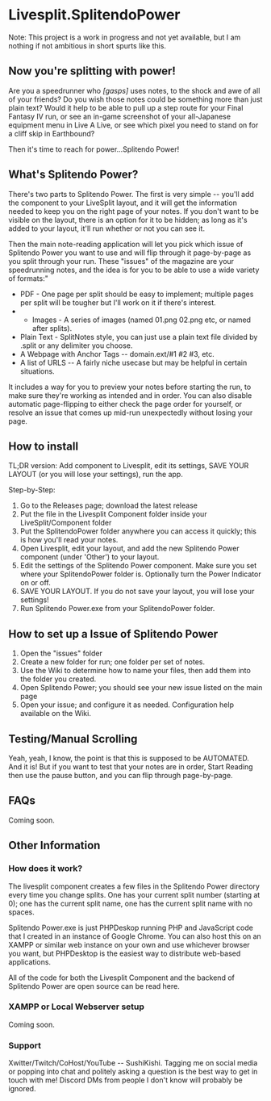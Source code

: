 # Livesplit.SplitendoPower

Note: This project is a work in progress and not yet available, but I am nothing if not ambitious in short spurts like this.
## Now you're splitting with power!
Are you a speedrunner who *[gasps]* uses notes, to the shock and awe of all of your friends? Do you wish those notes could be something more than just plain text? Would it help to be able to pull up a step route for your Final Fantasy IV run, or see an in-game screenshot of your all-Japanese equipment menu in Live A Live, or see which pixel you need to stand on for a cliff skip in Earthbound?

Then it's time to reach for power...Splitendo Power!

## What's Splitendo Power?
There's two parts to Splitendo Power. The first is very simple -- you'll add the component to your LiveSplit layout, and it will get the information needed to keep you on the right page of your notes. If you don't want to be visible on the layout, there is an option for it to be hidden; as long as it's added to your layout, it'll run whether or not you can see it.

Then the main note-reading application will let you pick which issue of Splitendo Power you want to use and will flip through it page-by-page as you split through your run. These "issues" of the magazine are your speedrunning notes, and the idea is for you to be able to use a wide variety of formats:"
* PDF - One page per split should be easy to implement; multiple pages per split will be tougher but I'll work on it if there's interest.
* * Images - A series of images (named 01.png 02.png etc, or named after splits).
* Plain Text - SplitNotes style, you can just use a plain text file divided by .split or any delimiter you choose.
* A Webpage with Anchor Tags -- domain.ext/#1 #2 #3, etc.
* A list of URLS -- A fairly niche usecase but may be helpful in certain situations.

It includes a way for you to preview your notes before starting the run, to make sure they're working as intended and in order. You can also disable automatic page-flipping to either check the page order for yourself, or resolve an issue that comes up mid-run unexpectedly without losing your page.

## How to install

TL;DR version: Add component to Livesplit, edit its settings, SAVE YOUR LAYOUT (or you will lose your settings), run the app.

Step-by-Step:
1. Go to the Releases page; download the latest release
2. Put the file in the Livesplit Component folder inside your LiveSplit/Component folder
3. Put the SplitendoPower folder anywhere you can access it quickly; this is how you'll read your notes.
4. Open Livesplit, edit your layout, and add the new Splitendo Power component (under 'Other') to your layout.
5. Edit the settings of the Splitendo Power component. Make sure you set where your SplitendoPower folder is. Optionally turn the Power Indicator on or off.
6. SAVE YOUR LAYOUT. If you do not save your layout, you will lose your settings!
7. Run Splitendo Power.exe from your SplitendoPower folder.

## How to set up a Issue of Splitendo Power

1. Open the "issues" folder
2. Create a new folder for run; one folder per set of notes.
3. Use the Wiki to determine how to name your files, then add them into the folder you created.
4. Open Splitendo Power; you should see your new issue listed on the main page
5. Open your issue; and configure it as needed. Configuration help available on the Wiki.

## Testing/Manual Scrolling
Yeah, yeah, I know, the point is that this is supposed to be AUTOMATED. And it is! But if you want to test that your notes are in order, Start Reading then use the pause button, and you can flip through page-by-page.


## FAQs
Coming soon.

## Other Information

### How does it work?

The livesplit component creates a few files in the Splitendo Power directory every time you change splits. One has your current split number (starting at 0); one has the current split name, one has the current split name with no spaces.

Splitendo Power.exe is just PHPDeskop running PHP and JavaScript code that I created in an instance of Google Chrome. You can also host this on an XAMPP or similar web instance on your own and use whichever browser you want, but PHPDesktop is the easiest way to distribute web-based applications.

All of the code for both the Livesplit Component and the backend of Splitendo Power are open source can be read here.

### XAMPP or Local Webserver setup

Coming soon.

### Support

Xwitter/Twitch/CoHost/YouTube -- SushiKishi. Tagging me on social media or popping into chat and politely asking a question is the best way to get in touch with me! Discord DMs from people I don't know will probably be ignored.
